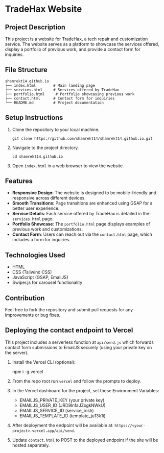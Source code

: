 # TradeHax Website

## Project Description
This project is a website for TradeHax, a tech repair and customization service. The website serves as a platform to showcase the services offered, display a portfolio of previous work, and provide a contact form for inquiries.

## File Structure
```
shamrekt14.github.io
├── index.html        # Main landing page
├── services.html     # Services offered by TradeHax
├── portfolio.html     # Portfolio showcasing previous work
├── contact.html      # Contact form for inquiries
└── README.md         # Project documentation
```

## Setup Instructions
1. Clone the repository to your local machine.
   ```
   git clone https://github.com/shamrekt14/shamrekt14.github.io.git
   ```
2. Navigate to the project directory.
   ```
   cd shamrekt14.github.io
   ```
3. Open `index.html` in a web browser to view the website.

## Features
- **Responsive Design**: The website is designed to be mobile-friendly and responsive across different devices.
- **Smooth Transitions**: Page transitions are enhanced using GSAP for a better user experience.
- **Service Details**: Each service offered by TradeHax is detailed in the `services.html` page.
- **Portfolio Showcase**: The `portfolio.html` page displays examples of previous work and customizations.
- **Contact Form**: Users can reach out via the `contact.html` page, which includes a form for inquiries.

## Technologies Used
- HTML
- CSS (Tailwind CSS)
- JavaScript (GSAP, EmailJS)
- Swiper.js for carousel functionality

## Contribution
Feel free to fork the repository and submit pull requests for any improvements or bug fixes.

## Deploying the contact endpoint to Vercel

This project includes a serverless function at `api/send.js` which forwards contact form submissions to EmailJS securely (using your private key on the server).

1. Install the Vercel CLI (optional):

   npm i -g vercel

2. From the repo root run `vercel` and follow the prompts to deploy.

3. In the Vercel dashboard for the project, set these Environment Variables:

   - EMAILJS_PRIVATE_KEY (your private key)
   - EMAILJS_USER_ID (JRD9In1aJZxgkNWkU)
   - EMAILJS_SERVICE_ID (service_irish)
   - EMAILJS_TEMPLATE_ID (template_ju13k1i)

4. After deployment the endpoint will be available at: `https://<your-project>.vercel.app/api/send`.

5. Update `contact.html` to POST to the deployed endpoint if the site will be hosted separately.